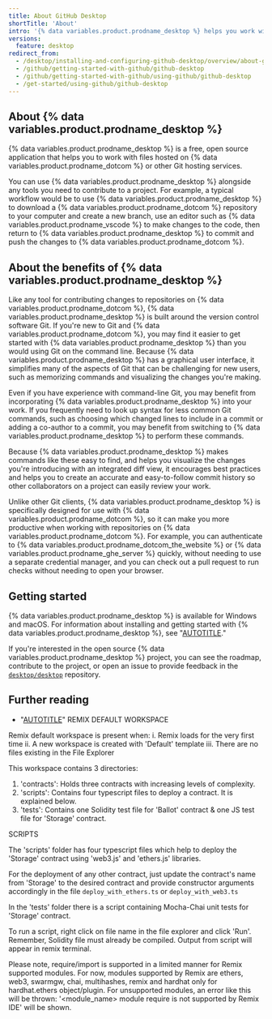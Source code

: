 ```yaml
---
title: About GitHub Desktop
shortTitle: 'About'
intro: '{% data variables.product.prodname_desktop %} helps you work with projects hosted on {% data variables.product.prodname_dotcom %}.'
versions:
  feature: desktop
redirect_from:
  - /desktop/installing-and-configuring-github-desktop/overview/about-github-desktop
  - /github/getting-started-with-github/github-desktop
  - /github/getting-started-with-github/using-github/github-desktop
  - /get-started/using-github/github-desktop
---
```


## About {% data variables.product.prodname_desktop %}

{% data variables.product.prodname_desktop %} is a free, open source application that helps you to work with files hosted on {% data variables.product.prodname_dotcom %} or other Git hosting services.

You can use {% data variables.product.prodname_desktop %} alongside any tools you need to contribute to a project. For example, a typical workflow would be to use {% data variables.product.prodname_desktop %} to download a {% data variables.product.prodname_dotcom %} repository to your computer and create a new branch, use an editor such as {% data variables.product.prodname_vscode %} to make changes to the code, then return to {% data variables.product.prodname_desktop %} to commit and push the changes to {% data variables.product.prodname_dotcom %}.

## About the benefits of {% data variables.product.prodname_desktop %}

Like any tool for contributing changes to repositories on {% data variables.product.prodname_dotcom %}, {% data variables.product.prodname_desktop %} is built around the version control software Git. If you're new to Git and {% data variables.product.prodname_dotcom %}, you may find it easier to get started with {% data variables.product.prodname_desktop %} than you would using Git on the command line. Because {% data variables.product.prodname_desktop %} has a graphical user interface, it simplifies many of the aspects of Git that can be challenging for new users, such as memorizing commands and visualizing the changes you're making.

Even if you have experience with command-line Git, you may benefit from incorporating {% data variables.product.prodname_desktop %} into your work. If you frequently need to look up syntax for less common Git commands, such as choosing which changed lines to include in a commit or adding a co-author to a commit, you may benefit from switching to {% data variables.product.prodname_desktop %} to perform these commands.

Because {% data variables.product.prodname_desktop %} makes commands like these easy to find, and helps you visualize the changes you're introducing with an integrated diff view, it encourages best practices and helps you to create an accurate and easy-to-follow commit history so other collaborators on a project can easily review your work.

Unlike other Git clients, {% data variables.product.prodname_desktop %} is specifically designed for use with {% data variables.product.prodname_dotcom %}, so it can make you more productive when working with repositories on {% data variables.product.prodname_dotcom %}. For example, you can authenticate to {% data variables.product.prodname_dotcom_the_website %} or {% data variables.product.prodname_ghe_server %} quickly, without needing to use a separate credential manager, and you can check out a pull request to run checks without needing to open your browser.

## Getting started

{% data variables.product.prodname_desktop %} is available for Windows and macOS. For information about installing and getting started with {% data variables.product.prodname_desktop %}, see "[AUTOTITLE](/desktop/overview/getting-started-with-github-desktop)."

If you're interested in the open source {% data variables.product.prodname_desktop %} project, you can see the roadmap, contribute to the project, or open an issue to provide feedback in the [`desktop/desktop`](https://github.com/desktop/desktop) repository.

## Further reading

- "[AUTOTITLE](/get-started/using-git/about-git)"
REMIX DEFAULT WORKSPACE

Remix default workspace is present when:
i. Remix loads for the very first time 
ii. A new workspace is created with 'Default' template
iii. There are no files existing in the File Explorer

This workspace contains 3 directories:

1. 'contracts': Holds three contracts with increasing levels of complexity.
2. 'scripts': Contains four typescript files to deploy a contract. It is explained below.
3. 'tests': Contains one Solidity test file for 'Ballot' contract & one JS test file for 'Storage' contract.

SCRIPTS

The 'scripts' folder has four typescript files which help to deploy the 'Storage' contract using 'web3.js' and 'ethers.js' libraries.

For the deployment of any other contract, just update the contract's name from 'Storage' to the desired contract and provide constructor arguments accordingly 
in the file `deploy_with_ethers.ts` or  `deploy_with_web3.ts`

In the 'tests' folder there is a script containing Mocha-Chai unit tests for 'Storage' contract.

To run a script, right click on file name in the file explorer and click 'Run'. Remember, Solidity file must already be compiled.
Output from script will appear in remix terminal.

Please note, require/import is supported in a limited manner for Remix supported modules.
For now, modules supported by Remix are ethers, web3, swarmgw, chai, multihashes, remix and hardhat only for hardhat.ethers object/plugin.
For unsupported modules, an error like this will be thrown: '<module_name> module require is not supported by Remix IDE' will be shown.
